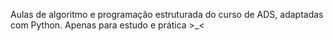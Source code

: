 Aulas de algoritmo e programação estruturada do curso de ADS, adaptadas com Python. 
Apenas para estudo e prática >_<